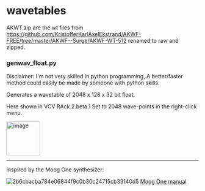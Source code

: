 <h1> wavetables</h1>

AKWT.zip are the wt files from https://github.com/KristofferKarlAxelEkstrand/AKWF-FREE/tree/master/AKWF--Surge/AKWF-WT-512 renamed to raw and zipped.

<h3>genwav_float.py</h3>

Disclaimer: I'm not very skilled in python programming, A better/faster method could easily be made by someone with python skills.

Generates a wavetable of 2048 x 128 x 32 bit float.

Here shown in VCV RAck 2.beta.1 
Set to 2048 wave-points in the right-click menu.

[<img width="88" alt="image" src="https://user-images.githubusercontent.com/27916597/142969178-1af45a57-ba33-4517-aef3-83cac995cc96.png">](https://vcvrack.com/)

<hr>

Inspired by the Moog One synthesizer:

![2b6cbacba784e06844f9c0b30c24715cb33140d5](https://user-images.githubusercontent.com/27916597/142968953-41df05e8-2ad1-44b4-99c8-1242d7a5b419.png)
[Moog One manual](https://api.moogmusic.com/sites/default/files/2019-08/Moog_One_Manual_8_2_19.pdf)


